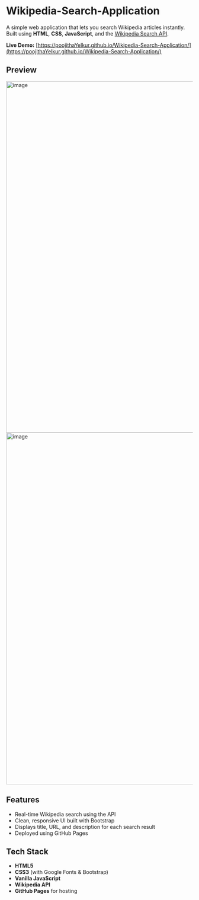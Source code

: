 # Wikipedia-Search-Application

A simple web application that lets you search Wikipedia articles instantly.  
Built using **HTML**, **CSS**, **JavaScript**, and the [Wikipedia Search API](https://apis.ccbp.in/wiki-search).

**Live Demo:** [https://poojithaYelkur.github.io/Wikipedia-Search-Application/](https://poojithaYelkur.github.io/Wikipedia-Search-Application/)  

## Preview
<img width="1919" height="949" alt="image" src="https://github.com/user-attachments/assets/8d32773c-e938-4c96-83d3-5554f809a4ba" />
<img width="1890" height="950" alt="image" src="https://github.com/user-attachments/assets/e883b0ca-00c1-4c95-9fcb-e798a559bbc7" />

## Features

- Real-time Wikipedia search using the API  
- Clean, responsive UI built with Bootstrap  
- Displays title, URL, and description for each search result  
- Deployed using GitHub Pages


## Tech Stack

- **HTML5**
- **CSS3** (with Google Fonts & Bootstrap)
- **Vanilla JavaScript**
- **Wikipedia API**
- **GitHub Pages** for hosting
